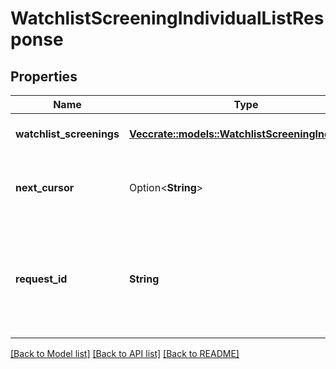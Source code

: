 # WatchlistScreeningIndividualListResponse

## Properties

Name | Type | Description | Notes
------------ | ------------- | ------------- | -------------
**watchlist_screenings** | [**Vec<crate::models::WatchlistScreeningIndividual>**](WatchlistScreeningIndividual.md) | List of individual watchlist screenings | 
**next_cursor** | Option<**String**> | An identifier that determines which page of results you receive. | 
**request_id** | **String** | A unique identifier for the request, which can be used for troubleshooting. This identifier, like all Plaid identifiers, is case sensitive. | 

[[Back to Model list]](../README.md#documentation-for-models) [[Back to API list]](../README.md#documentation-for-api-endpoints) [[Back to README]](../README.md)


